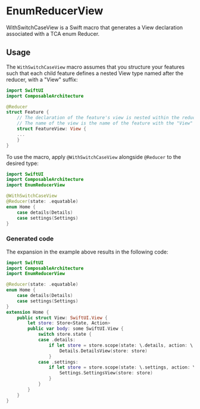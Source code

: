 # EnumReducerView

WithSwitchCaseView is a Swift macro that generates a View declaration associated with a TCA enum Reducer.

## Usage
The `WithSwitchCaseView` macro assumes that you structure your features such that each child feature defines a nested View type named after the reducer, with a "View" suffix:
```swift
import SwiftUI
import ComposableArchitecture

@Reducer
struct Feature {
    // The declaration of the feature's view is nested within the reducer body or extension.
    // The name of the view is the name of the feature with the "View" suffix appended.
    struct FeatureView: View {
    ...
    }
}
```

To use the macro, apply `@WithSwitchCaseView` alongside `@Reducer` to the desired type:
```swift
import SwiftUI
import ComposableArchitecture
import EnumReducerView

@WithSwitchCaseView
@Reducer(state: .equatable)
enum Home {
    case details(Details)
    case settings(Settings)
}
```
### Generated code
The expansion in the example above results in the following code:
```swift
import SwiftUI
import ComposableArchitecture
import EnumReducerView

@Reducer(state: .equatable)
enum Home {
    case details(Details)
    case settings(Settings)
}
extension Home {
    public struct View: SwiftUI.View {
        let store: Store<State, Action>
        public var body: some SwiftUI.View {
            switch store.state {
            case .details:
                if let store = store.scope(state: \.details, action: \.details) {
                    Details.DetailsView(store: store)
                }
            case .settings:
                if let store = store.scope(state: \.settings, action: \.settings) {
                    Settings.SettingsView(store: store)
                } 
            }
        }
    }
}
```
